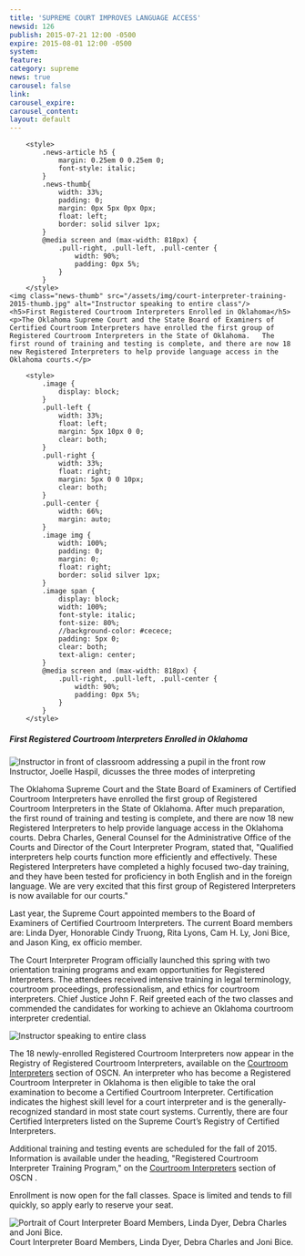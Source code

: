 ```yaml
---
title: 'SUPREME COURT IMPROVES LANGUAGE ACCESS'
newsid: 126
publish: 2015-07-21 12:00 -0500
expire: 2015-08-01 12:00 -0500
system: 
feature: 
category: supreme
news: true
carousel: false
link: 
carousel_expire: 
carousel_content: 
layout: default
---
```

		<style>
			.news-article h5 {
				margin: 0.25em 0 0.25em 0;
				font-style: italic;
			}
			.news-thumb{
				width: 33%;
				padding: 0;
				margin: 0px 5px 0px 0px;
				float: left;
				border: solid silver 1px;
			}
			@media screen and (max-width: 818px) {
				.pull-right, .pull-left, .pull-center {
					width: 90%;
					padding: 0px 5%;
				}
			}
		</style>
	<img class="news-thumb" src="/assets/img/court-interpreter-training-2015-thumb.jpg" alt="Instructor speaking to entire class"/>		
	<h5>First Registered Courtroom Interpreters Enrolled in Oklahoma</h5>
	<p>The Oklahoma Supreme Court and the State Board of Examiners of Certified Courtroom Interpreters have enrolled the first group of Registered Courtroom Interpreters in the State of Oklahoma.   The first round of training and testing is complete, and there are now 18 new Registered Interpreters to help provide language access in the Oklahoma courts.</p>

 <!--more-->
		<style>
			.image {
				display: block;
			}
			.pull-left {
				width: 33%;			
				float: left;
				margin: 5px 10px 0 0;
				clear: both;
			}
			.pull-right {
				width: 33%;			
				float: right;
				margin: 5px 0 0 10px;
				clear: both;
			}
			.pull-center {
				width: 66%;			
				margin: auto;
			}
			.image img {
				width: 100%;
				padding: 0;
				margin: 0;
				float: right;
				border: solid silver 1px;
			}
			.image span {
				display: block;
				width: 100%;
				font-style: italic;
				font-size: 80%;
				//background-color: #cecece;
				padding: 5px 0;
				clear: both;
				text-align: center;
			}
			@media screen and (max-width: 818px) {
				.pull-right, .pull-left, .pull-center {
					width: 90%;
					padding: 0px 5%;
				}
			}			
		</style>
<div>
<h5>First Registered Courtroom Interpreters Enrolled in Oklahoma</h5>
	<div class="image pull-left">
		<img src="/assets/img/court-interpreter-training-2015A.jpg" alt="Instructor in front of classroom addressing a pupil in the front row"/>
		<span>Instructor, Joelle Haspil, dicusses the three modes of interpreting</span>
	</div>					
	<p>The Oklahoma Supreme Court and the State Board of Examiners of Certified Courtroom Interpreters have enrolled the first group of Registered Courtroom Interpreters in the State of Oklahoma. After much preparation, the first round of training and testing is complete, and there are now 18 new Registered Interpreters to help provide language access in the Oklahoma courts. Debra Charles, General Counsel for the Administrative Office of the Courts and Director of the Court Interpreter Program, stated that, "Qualified interpreters help courts function more efficiently and effectively. These Registered Interpreters have completed a highly focused two-day training, and they have been tested for proficiency in both English and in the foreign language. We are very excited that this first group of Registered Interpreters is now available for our courts." </p>
	<p>Last year, the Supreme Court appointed members to the Board of Examiners of Certified Courtroom Interpreters. The current Board members are: Linda Dyer, Honorable Cindy Truong, Rita Lyons, Cam H. Ly, Joni Bice, and Jason King, ex officio member.</p>			
	<p>The Court Interpreter Program officially launched this spring with two orientation training programs and exam opportunities for Registered Interpreters. The attendees received intensive training in legal terminology, courtroom proceedings, professionalism, and ethics for courtroom interpreters. Chief Justice John F. Reif greeted each of the two classes and commended the candidates for working to achieve an Oklahoma courtroom interpreter credential.</p>
	<div class="image pull-left">
		<img src="/assets/img/court-interpreter-training-2015C.jpg" alt="Instructor speaking to entire class"/>
	</div>					
	<p>The 18 newly-enrolled Registered Courtroom Interpreters now appear in the Registry of Registered Courtroom Interpreters, available on the <a href="http://www.oscn.net/static/forms/aoc_forms/interpreter.asp" target="_blank">Courtroom Interpreters</a> section of OSCN. An interpreter who has become a Registered Courtroom Interpreter in Oklahoma is then eligible to take the oral examination to become a Certified Courtroom Interpreter. Certification indicates the highest skill level for a court interpreter and is the generally-recognized standard in most state court systems. Currently, there are four Certified Interpreters listed on the Supreme Court’s Registry of Certified Interpreters.</p>
	<p>Additional training and testing events are scheduled for the fall of 2015. Information is available under the heading, "Registered Courtroom Interpreter Training Program," on the <a href="http://www.oscn.net/static/forms/aoc_forms/interpreter.asp" target="_blank">Courtroom Interpreters</a> section of OSCN .</p>
	<p>Enrollment is now open for the fall classes. Space is limited and tends to fill quickly, so apply early to reserve your seat.</p>
	<div class="image pull-center">
		<img src="/assets/img/court-interpreter-training-2015B.jpg" alt="Portrait of Court Interpreter Board Members, Linda Dyer, Debra Charles and Joni Bice."/>
		<span>Court Interpreter Board Members, Linda Dyer, Debra Charles and Joni Bice.</span>
	</div>								
</div>